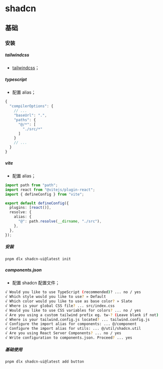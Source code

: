 # shadcn

## 基础

### 安装

##### tailwindcss

- [tailwindcss](./020-tailwindcss.md)；

##### typescript

- 配置 alias；

```typescript
{
  "compilerOptions": {
    // ...
    "baseUrl": ".",
    "paths": {
      "@/*": [
        "./src/*"
      ]
    }
    // ...
  }
}
```

##### vite

- 配置 alias；

```typescript
import path from "path";
import react from "@vitejs/plugin-react";
import { defineConfig } from "vite";

export default defineConfig({
  plugins: [react()],
  resolve: {
    alias: {
      "@": path.resolve(__dirname, "./src"),
    },
  },
});
```

##### 安装

```bash
pnpm dlx shadcn-ui@latest init
```

##### components.json

- 配置 shadcn 配置文件；

```bash
√ Would you like to use TypeScript (recommended)? ... no / yes
√ Which style would you like to use? » Default
√ Which color would you like to use as base color? » Slate
√ Where is your global CSS file? ... src/index.css
√ Would you like to use CSS variables for colors? ... no / yes
√ Are you using a custom tailwind prefix eg. tw-? (Leave blank if not) ...
√ Where is your tailwind.config.js located? ... tailwind.config.js
√ Configure the import alias for components: ... @/component
√ Configure the import alias for utils: ... @/util/shadcn.util
√ Are you using React Server Components? ... no / yes
√ Write configuration to components.json. Proceed? ... yes
```

##### 基础使用

```bash
pnpm dlx shadcn-ui@latest add button
```
